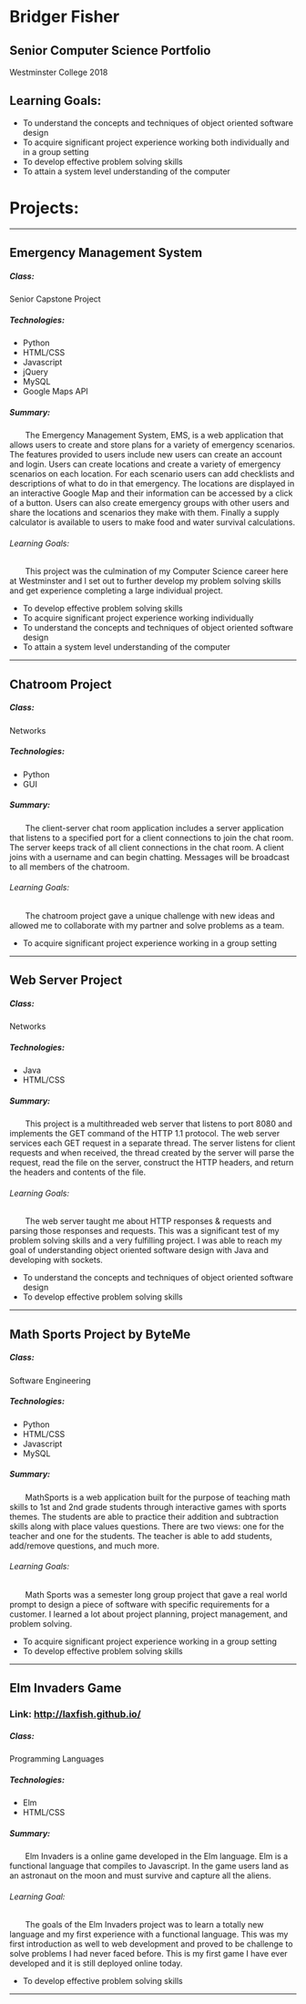 # **Bridger Fisher**
## Senior Computer Science Portfolio
Westminster College 2018

## Learning Goals:
* To understand the concepts and techniques of object oriented software design
* To    acquire    significant    project    experience    working    both    individually    and    in    a    group    setting
* To    develop    effective    problem    solving    skills
* To    attain    a    system    level    understanding    of    the    computer
# Projects:
----------------------------
## Emergency Management System
##### Class:
Senior Capstone Project
##### Technologies:
* Python
* HTML/CSS
* Javascript
* jQuery
* MySQL
* Google Maps API

##### Summary:
&nbsp;&nbsp;&nbsp;&nbsp;&nbsp;&nbsp;  The Emergency Management System, EMS, is a web application that allows users to create and store plans for a variety of emergency scenarios. The features provided to users include new users can create an account and login. Users can create locations and create a variety of emergency scenarios on each location. For each scenario users can add checklists and descriptions of what to do in that emergency. The locations are displayed in an interactive Google Map and their information can be accessed by a click of a button. Users can also create emergency groups with other users and share the locations and scenarios they make with them. Finally a supply calculator is available to users to make food and water survival calculations.

###### Learning Goals:
&nbsp;&nbsp;&nbsp;&nbsp;&nbsp;&nbsp; This project was the culmination of my Computer Science career here at Westminster and I set out to further develop my problem solving skills and get experience completing a large individual project.

* To    develop    effective    problem    solving    skills
* To    acquire    significant    project    experience    working       individually
* To understand the concepts and techniques of object oriented software design
* To    attain    a    system    level    understanding    of    the    computer

----------------------------

## Chatroom Project
##### Class:
Networks

##### Technologies:
* Python
* GUI

##### Summary:
&nbsp;&nbsp;&nbsp;&nbsp;&nbsp;&nbsp; The client-server chat room application includes a server application that listens to a specified port for a client connections to join the chat room. The server keeps track of all client connections in the chat room. A client joins with a username and can begin chatting. Messages will be broadcast to all members of the chatroom.

###### Learning Goals:
&nbsp;&nbsp;&nbsp;&nbsp;&nbsp;&nbsp; The chatroom project gave a unique challenge with new ideas and allowed me to collaborate with my partner and solve problems as a team.  
* To    acquire    significant    project    experience    working   in    a    group    setting

----------------------------

## Web Server Project
##### Class:
Networks
##### Technologies:
* Java
* HTML/CSS

##### Summary:
&nbsp;&nbsp;&nbsp;&nbsp;&nbsp;&nbsp; This project is a multithreaded web server that listens to port 8080 and implements the GET command of the HTTP 1.1 protocol.  The web server services each GET request in a separate thread.  The server listens for client requests and when received, the thread created by the server will parse the request, read the file on the server, construct the HTTP headers, and return the headers and contents of the file.

###### Learning Goals:
&nbsp;&nbsp;&nbsp;&nbsp;&nbsp;&nbsp; The web server taught me about HTTP responses & requests and parsing those responses and requests. This was a significant test of my problem solving skills and a very fulfilling project.  I was able to reach my goal of understanding object oriented software design with Java and developing with sockets.   
* To understand the concepts and techniques of object oriented software design
* To    develop    effective    problem    solving    skills

----------------------------

## Math Sports Project by ByteMe
##### Class:
Software Engineering
##### Technologies:
* Python
* HTML/CSS
* Javascript
* MySQL

##### Summary:
&nbsp;&nbsp;&nbsp;&nbsp;&nbsp;&nbsp;  MathSports is a web application built for the purpose of teaching math skills to 1st and 2nd grade students through interactive games with sports themes. The students are able to practice their addition and subtraction skills along with place values questions.  There are two views: one for the teacher and one for the students.  The teacher is able to add students, add/remove questions, and much more.


###### Learning Goals:
&nbsp;&nbsp;&nbsp;&nbsp;&nbsp;&nbsp;  Math Sports was a semester long group project that gave a real world prompt to design a piece of software with specific requirements for a customer.  I learned a lot about project planning, project management, and problem solving.
* To    acquire    significant    project    experience    working   in    a    group    setting
* To    develop    effective    problem    solving    skills

----------------------------

## Elm Invaders Game
### Link: http://laxfish.github.io/
##### Class:
Programming Languages
##### Technologies:
* Elm
* HTML/CSS

##### Summary:
&nbsp;&nbsp;&nbsp;&nbsp;&nbsp;&nbsp;  Elm Invaders is a online game developed in the Elm language.  Elm is a functional language that compiles to Javascript.  In the game users land as an astronaut on the moon and must survive and capture all the aliens.

###### Learning Goal:
&nbsp;&nbsp;&nbsp;&nbsp;&nbsp;&nbsp;  The goals of the Elm Invaders project was to learn a totally new language and my first experience with a functional language.  This was my first introduction as well to web development and proved to be challenge to solve problems I had never faced before.  This is my first game I have ever developed and it is still deployed online today.
* To    develop    effective    problem    solving    skills
----------------------------
